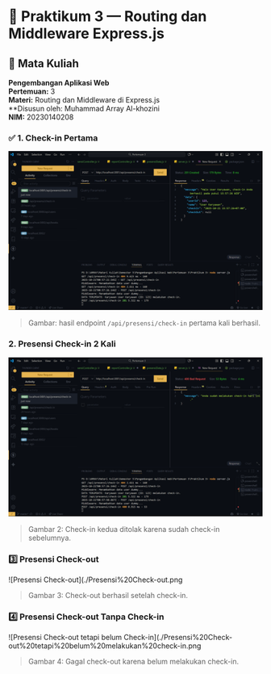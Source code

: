 # 🧩 Praktikum 3 — Routing dan Middleware Express.js

## 📘 Mata Kuliah
**Pengembangan Aplikasi Web**  
**Pertemuan:** 3  
**Materi:** Routing dan Middleware di Express.js  
**Disusun oleh: Muhammad Array Al-khozini  
**NIM:** 20230140208  



### ✅ 1. Check-in Pertama
![Check-in Pertama](./Presensi%20Check-in.png)
> Gambar: hasil endpoint `/api/presensi/check-in` pertama kali berhasil.

### 2️. Presensi Check-in 2 Kali
![Presensi Check-in 2 kali](./Presensi%20Check-in%202%20kali.png)
> Gambar 2: Check-in kedua ditolak karena sudah check-in sebelumnya.


### 3️⃣ Presensi Check-out
![Presensi Check-out](./Presensi%20Check-out.png
> Gambar 3: Check-out berhasil setelah check-in.

### 4️⃣ Presensi Check-out Tanpa Check-in
![Presensi Check-out tetapi belum Check-in](./Presensi%20Check-out%20tetapi%20belum%20melakukan%20check-in.png
> Gambar 4: Gagal check-out karena belum melakukan check-in.